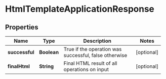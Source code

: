 
# HtmlTemplateApplicationResponse

## Properties
Name | Type | Description | Notes
------------ | ------------- | ------------- | -------------
**successful** | **Boolean** | True if the operation was successful, false otherwise |  [optional]
**finalHtml** | **String** | Final HTML result of all operations on input |  [optional]




